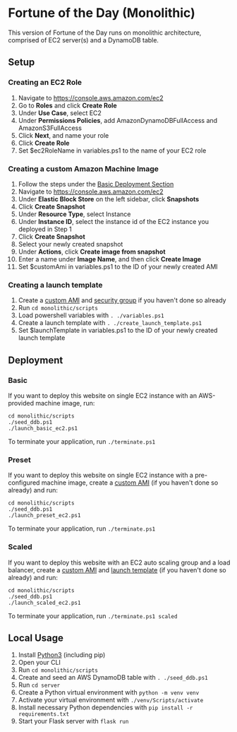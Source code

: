 # Fortune of the Day (Monolithic)
This version of Fortune of the Day runs on monolithic architecture, comprised of EC2 server(s) and a DynamoDB table.


## Setup
### Creating an EC2 Role
1. Navigate to https://console.aws.amazon.com/ec2
2. Go to **Roles** and click **Create Role**
3. Under **Use Case**, select EC2
4. Under **Permissions Policies**, add AmazonDynamoDBFullAccess and AmazonS3FullAccess
5. Click **Next**, and name your role
6. Click **Create Role**
7. Set $ec2RoleName in variables.ps1 to the name of your EC2 role

### Creating a custom Amazon Machine Image
1. Follow the steps under the [Basic Deployment Section](#basic)
2. Navigate to https://console.aws.amazon.com/ec2
3. Under **Elastic Block Store** on the left sidebar, click **Snapshots**
4. Click **Create Snapshot**
5. Under **Resource Type**, select Instance
6. Under **Instance ID**, select the instance id of the EC2 instance you deployed in Step 1
7. Click **Create Snapshot**
8. Select your newly created snapshot
9. Under **Actions**, click **Create image from snapshot**
10. Enter a name under **Image Name**, and then click **Create Image**
11. Set $customAmi in variables.ps1 to the ID of your newly created AMI

### Creating a launch template
1. Create a [custom AMI](<#creating-a-custom-amazon-machine-image>) and [security group](<#creating-a-security-group>) if you haven't done so already
2. Run `cd monolithic/scripts`
3. Load powershell variables with `. ./variables.ps1`
4. Create a launch template with `. ./create_launch_template.ps1`
5. Set $launchTemplate in variables.ps1 to the ID of your newly created launch template


## Deployment
### Basic
If you want to deploy this website on single EC2 instance with an AWS-provided machine image, run:
```
cd monolithic/scripts
./seed_ddb.ps1
./launch_basic_ec2.ps1
```
To terminate your application, run `./terminate.ps1`

### Preset
If you want to deploy this website on single EC2 instance with a pre-configured machine image, create a [custom AMI](<#creating-a-custom-amazon-machine-image>) (if you haven't done so already) and run:
```
cd monolithic/scripts
./seed_ddb.ps1
./launch_preset_ec2.ps1
```
To terminate your application, run `./terminate.ps1`

### Scaled
If you want to deploy this website with an EC2 auto scaling group and a load balancer, create a [custom AMI](<#creating-a-custom-amazon-machine-image>) and [launch template](<#creating-a-launch-template>) (if you haven't done so already) and run:
```
cd monolithic/scripts
./seed_ddb.ps1
./launch_scaled_ec2.ps1
```
To terminate your application, run `./terminate.ps1 scaled`

## Local Usage
1. Install [Python3](https://www.python.org/downloads/) (including pip)
2. Open your CLI
3. Run `cd monolithic/scripts`
5. Create and seed an AWS DynamoDB table with `. ./seed_ddb.ps1`
6. Run `cd server`
7. Create a Python virtual environment with `python -m venv venv`
8. Activate your virtual environment with `./venv/Scripts/activate`
8. Install necessary Python dependencies with `pip install -r requirements.txt`
9. Start your Flask server with `flask run`